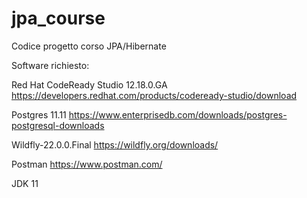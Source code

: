 # jpa_course
Codice progetto corso JPA/Hibernate

Software richiesto:

Red Hat CodeReady Studio 12.18.0.GA
https://developers.redhat.com/products/codeready-studio/download

Postgres 11.11
https://www.enterprisedb.com/downloads/postgres-postgresql-downloads   

Wildfly-22.0.0.Final
https://wildfly.org/downloads/

Postman
https://www.postman.com/

JDK 11
